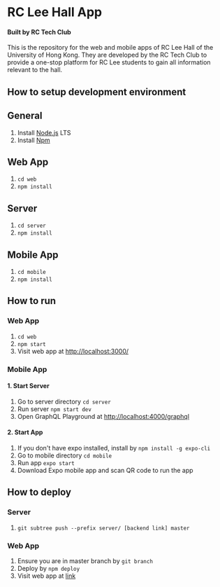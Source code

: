 # RC Lee Hall App
#### Built by RC Tech Club

This is the repository for the web and mobile apps of RC Lee Hall of the University of Hong Kong. They are developed by the RC Tech Club to provide a one-stop platform for RC Lee students to gain all information relevant to the hall.

## How to setup development environment

## General

1.  Install [Node.js](https://nodejs.org/en/download/) LTS
2.  Install [Npm](https://www.npmjs.com/get-npm)

## Web App

1.  `cd web`
2.  `npm install`

## Server

1.  `cd server`
2.  `npm install`

## Mobile App

1.  `cd mobile`
2.  `npm install`

## How to run

### Web App

1.  `cd web`
2.  `npm start`
3.  Visit web app at [http://localhost:3000/](http://localhost:3000/)

### Mobile App

#### 1. Start Server

1.  Go to server directory `cd server`
2.  Run server `npm start dev`
3.  Open GraphQL Playground at [http://localhost:4000/graphql](http://localhost:4000/graphql)

#### 2. Start App

1.  If you don't have expo installed, install by `npm install -g expo-cli`
2.  Go to mobile directory `cd mobile`
3.  Run app `expo start`
4.  Download Expo mobile app and scan QR code to run the app

## How to deploy

### Server

1.  `git subtree push --prefix server/ [backend link] master`

### Web App

1.  Ensure you are in master branch by `git branch`
2.  Deploy by `npm deploy`
3.  Visit web app at [link]()
